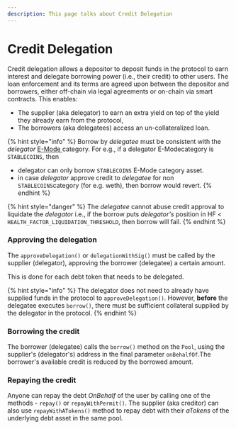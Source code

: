 ```yaml
---
description: This page talks about Credit Delegation
---
```


# Credit Delegation

Credit delegation allows a depositor to deposit funds in the protocol to earn interest and delegate borrowing power (i.e., their credit) to other users. The loan enforcement and its terms are agreed upon between the depositor and borrowers, either off-chain via legal agreements or on-chain via smart contracts. This enables:

* The supplier (aka delegator) to earn an extra yield on top of the yield they already earn from the protocol,
* The borrowers (aka delegatees) access an un-collateralized loan.

{% hint style="info" %}
Borrow by _delegatee_ must be consistent with the _delegator_ [E-Mode ](../overview/lending-protocol/high-efficiency-mode.md)category. For e.g., if a delegator E-Modecategory is `STABLECOINS`, then

* delegator can only borrow `STABLECOINS` E-Mode category asset.
* in case _delegator_ approve credit to _delegatee_ for non `STABLECOINS`category (for e.g. weth), then borrow would revert.
{% endhint %}

{% hint style="danger" %}
The _delegatee_ cannot abuse credit approval to liquidate the _delegator_ i.e., if the borrow puts _delegator's_ position in HF < `HEALTH_FACTOR_LIQUIDATION_THRESHOLD`, then borrow will fail.
{% endhint %}

### Approving the delegation <a href="#approving-the-delegation" id="approving-the-delegation"></a>

The `approveDelegation()` or `delegationWithSig()` must be called by the supplier (delegator), approving the borrower (delegatee) a certain amount.&#x20;

This is done for each debt token that needs to be delegated.&#x20;

{% hint style="info" %}
The delegator does not need to already have supplied funds in the protocol to `approveDelegation()`. However, **before** the delegatee executes `borrow()`, there must be sufficient collateral supplied by the delegator in the protocol.
{% endhint %}

### Borrowing the credit <a href="#borrowing-the-credit" id="borrowing-the-credit"></a>

The borrower (delegatee) calls the `borrow()` method on the `Pool`, using the supplier's (delegator's) address in the final parameter `onBehalfOf`.The borrower's available credit is reduced by the borrowed amount.

### Repaying the credit <a href="#repaying-the-credit" id="repaying-the-credit"></a>

Anyone can repay the debt _OnBehalf_ of the user by calling one of the methods - `repay()` or `repayWithPermit()`. The supplier (aka creditor) can also use `repayWithATokens()` method to repay debt with their _aTokens_ of the underlying debt asset in the same pool.
